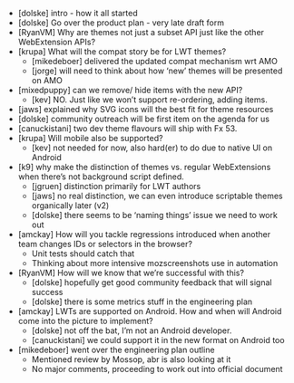   * [dolske] intro - how it all started
  * [dolske] Go over the product plan - very late draft form
  * [RyanVM] Why are themes not just a subset API just like the other WebExtension APIs?
  * [krupa] What will the compat story be for LWT themes?
    * [mikedeboer] delivered the updated compat mechanism wrt AMO
    * [jorge] will need to think about how ‘new’ themes will be presented on AMO
  * [mixedpuppy] can we remove/ hide items with the new API?
    * [kev] NO. Just like we won’t support re-ordering, adding items.
  * [jaws] explained why SVG icons will the best fit for theme resources
  * [dolske] community outreach will be first item on the agenda for us
  * [canuckistani] two dev theme flavours will ship with Fx 53.
  * [krupa] Will mobile also be supported?
    * [kev] not needed for now, also hard(er) to do due to native UI on Android
  * [k9] why make the distinction of themes vs. regular WebExtensions when there’s not background script defined.
    * [jgruen] distinction primarily for LWT authors
    * [jaws] no real distinction, we can even introduce scriptable themes organically later (v2)
    * [dolske] there seems to be ‘naming things’ issue we need to work out
  * [amckay] How will you tackle regressions introduced when another team changes IDs or selectors in the browser?
    * Unit tests should catch that
    * Thinking about more intensive mozscreenshots use in automation
  * [RyanVM] How will we know that we’re successful with this?
    * [dolske] hopefully get good community feedback that will signal success
    * [dolske] there is some metrics stuff in the engineering plan
  * [amckay] LWTs are supported on Android. How and when will Android come into the picture to implement?
    * [dolske] not off the bat, I’m not an Android developer.
    * [canuckistani] we could support it in the new format on Android too
  * [mikedeboer] went over the engineering plan outline
    * Mentioned review by Mossop, abr is also looking at it
    * No major comments, proceeding to work out into official document
